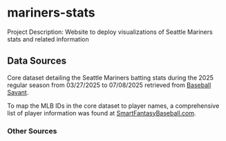 # mariners-stats
Project Description: Website to deploy visualizations of Seattle Mariners stats and related information

## Data Sources
Core dataset detailing the Seattle Mariners batting stats during the 2025 regular season from 03/27/2025 to 07/08/2025 retrieved from [Baseball Savant](https://baseballsavant.mlb.com/statcast_search).

To map the MLB IDs in the core dataset to player names, a comprehensive list of player information was found at [SmartFantasyBaseball.com](https://www.smartfantasybaseball.com/tools/).

### Other Sources
